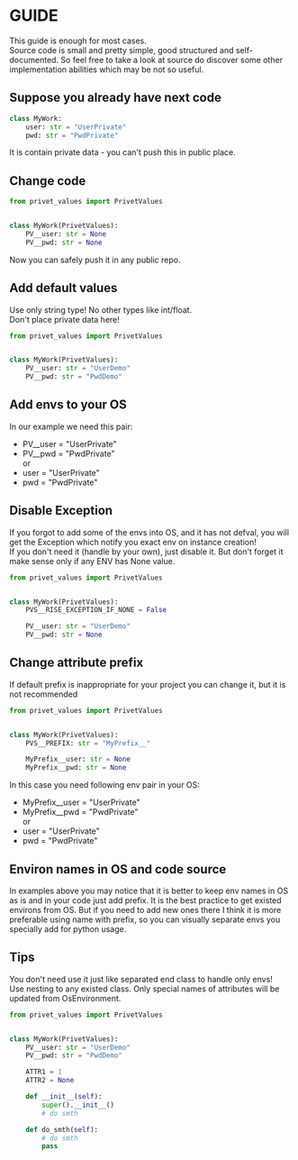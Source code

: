 # GUIDE

This guide is enough for most cases.  
Source code is small and pretty simple, good structured and self-documented. 
So feel free to take a look at source do discover some other implementation abilities which may be not so useful.


## Suppose you already have next code

```python
class MyWork:
    user: str = "UserPrivate"
    pwd: str = "PwdPrivate"
```
It is contain private data - you can't push this in public place.


## Change code

```python
from privet_values import PrivetValues


class MyWork(PrivetValues):
    PV__user: str = None
    PV__pwd: str = None
```
Now you can safely push it in any public repo.


## Add default values

Use only string type! No other types like int/float.  
Don't place private data here!

```python
from privet_values import PrivetValues


class MyWork(PrivetValues):
    PV__user: str = "UserDemo"
    PV__pwd: str = "PwdDemo"
```

## Add envs to your OS

In our example we need this pair:
* PV__user = "UserPrivate"
* PV__pwd = "PwdPrivate"  
or
* user = "UserPrivate"
* pwd = "PwdPrivate"  


## Disable Exception

If you forgot to add some of the envs into OS, and it has not defval, 
you will get the Exception which notify you exact env on instance creation!  
If you don't need it (handle by your own), just disable it.
But don't forget it make sense only if any ENV has None value.

```python
from privet_values import PrivetValues


class MyWork(PrivetValues):
    PVS__RISE_EXCEPTION_IF_NONE = False

    PV__user: str = "UserDemo"
    PV__pwd: str = None
```


## Change attribute prefix

If default prefix is inappropriate for your project you can change it, but it is not recommended

```python
from privet_values import PrivetValues


class MyWork(PrivetValues):
    PVS__PREFIX: str = "MyPrefix__"

    MyPrefix__user: str = None
    MyPrefix__pwd: str = None
```

In this case you need following env pair in your OS:
* MyPrefix__user = "UserPrivate"
* MyPrefix__pwd = "PwdPrivate"  
or
* user = "UserPrivate"
* pwd = "PwdPrivate"  


## Environ names in OS and code source

In examples above you may notice that it is better to keep env names in OS as is 
and in your code just add prefix.
It is the best practice to get existed environs from OS. 
But if you need to add new ones there I think it is more preferable using name with prefix, 
so you can visually separate envs you specially add for python usage.


## Tips

You don't need use it just like separated end class to handle only envs!  
Use nesting to any existed class.
Only special names of attributes will be updated from OsEnvironment.

```python
from privet_values import PrivetValues


class MyWork(PrivetValues):
    PV__user: str = "UserDemo"
    PV__pwd: str = "PwdDemo"

    ATTR1 = 1
    ATTR2 = None

    def __init__(self):
        super().__init__()
        # do smth

    def do_smth(self):
        # do smth
        pass
```
